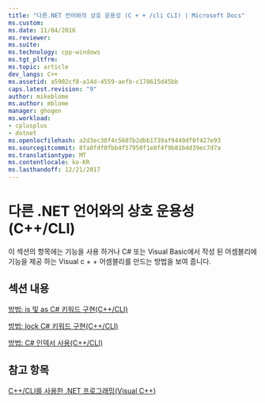 ```yaml
---
title: "다른.NET 언어와의 상호 운용성 (C + + /cli CLI) | Microsoft Docs"
ms.custom: 
ms.date: 11/04/2016
ms.reviewer: 
ms.suite: 
ms.technology: cpp-windows
ms.tgt_pltfrm: 
ms.topic: article
dev_langs: C++
ms.assetid: a5902cf8-a14d-4559-aefb-c178615d45bb
caps.latest.revision: "9"
author: mikeblome
ms.author: mblome
manager: ghogen
ms.workload:
- cplusplus
- dotnet
ms.openlocfilehash: a2d3ec38f4c5607b2dbb1739af9449df0f427e93
ms.sourcegitcommit: 8fa8fdf0fbb4f57950f1e8f4f9b81b4d39ec7d7a
ms.translationtype: MT
ms.contentlocale: ko-KR
ms.lasthandoff: 12/21/2017
---
```

# <a name="interoperability-with-other-net-languages-ccli"></a>다른 .NET 언어와의 상호 운용성(C++/CLI)
이 섹션의 항목에는 기능을 사용 하거나 C# 또는 Visual Basic에서 작성 된 어셈블리에 기능을 제공 하는 Visual c + + 어셈블리를 만드는 방법을 보여 줍니다.  
  
## <a name="in-this-section"></a>섹션 내용  
 [방법: is 및 as C# 키워드 구현(C++/CLI)](../dotnet/how-to-implement-is-and-as-csharp-keywords-cpp-cli.md)  
  
 [방법: lock C# 키워드 구현(C++/CLI)](../dotnet/how-to-implement-the-lock-csharp-keyword-cpp-cli.md)  
  
 [방법: C# 인덱서 사용(C++/CLI)](../dotnet/how-to-consume-a-csharp-indexer-cpp-cli.md)  
  
## <a name="see-also"></a>참고 항목  
 [C++/CLI를 사용한 .NET 프로그래밍(Visual C++)](../dotnet/dotnet-programming-with-cpp-cli-visual-cpp.md)
